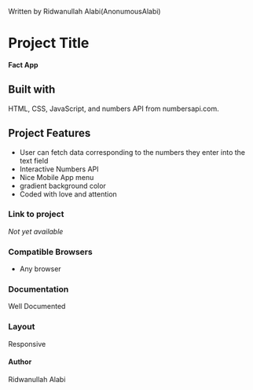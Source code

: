 Written by Ridwanullah Alabi(AnonumousAlabi)
# Project Title
**Fact App**

## Built with
HTML, CSS, JavaScript, and numbers API from numbersapi.com.

## Project Features
- User can fetch data corresponding to the numbers they enter into the text field
- Interactive Numbers API
- Nice Mobile App menu
- gradient background color 
- Coded with love and attention


### Link to project

*Not yet available*

### Compatible Browsers	
- Any browser

### Documentation	
Well Documented

### Layout	
Responsive


#### Author 
Ridwanullah Alabi
